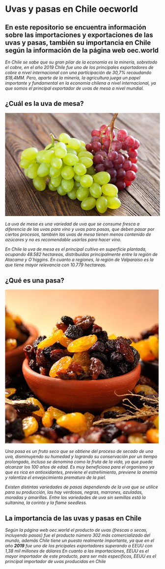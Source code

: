 # Uvas y pasas en Chile oecworld
## En este repositorio se encuentra información sobre las importaciones y exportaciones de las uvas y pasas, también su importancia en Chile según la información de la página web oec.world

*En Chile se sabe que su gran pilar de la economia es la minería, sobretodo el cobre, en el año 2019 Chile fue uno de los principales exportadores de cobre a nivel internacional con una participación de 30,7% recaudando $18,4MM.*
*Pero, aparte de la minería, la agricultura juega un papel importante y fundamental en la economía chilena a nivel internacional, ya que somos el principal exportador de uvas de mesa a nivel mundial.*

## ¿Cuál es la uva de mesa?

![uvademesa.jpg](https://github.com/CristinaBobadilla/Uvas-y-pasas-en-Chile-oecworld/blob/main/uvademesa.jpg)

*La uva de mesa es una variedad de uva que se consume fresca a diferencia de las uvas para vino y uvas para pasas, que deben pasar por ciertos procesos, también las uvas de mesa tienen menos contenido de azúcares y no es recomendable usarlas para hacer vino.*

*En Chile la uva de mesa es el principal cultivo en superficie plantada, ocupando 48.582 hectareas, distribuidas principalmente entre la región de Atacama y O`higgins. En cuanto a regiones, la región de Valparaíso es la que tiene mayor relevancia con 10.779 hectareas.*

## ¿Qué es una pasa?

![pasas.jpg](https://github.com/CristinaBobadilla/Uvas-y-pasas-en-Chile-oecworld/blob/main/pasas.jpg)

*Una pasa es un fruto seco que se obtiene del proceso de secado de una uva, disminuyendo su humedad y logrando su conservación por un tiempo prolongado, incluso se denomina como la fruta de la vida, ya que puede alcanzar los 100 años de edad.*
*Es muy beneficiosa para el organismo ya que es rica en antioxidantes, previene el estreñimiento, previene la anemia y ralentiza el envejecimiento prematuro de la piel.*

*Existen distintas variedades de pasas dependiendo de la uva que se utilice para su producción, las hay verdosas, negras, marrones, azuladas, moradas y amarillas.
Entre las variedades de uva sin semillas está la sultanina, la corinto y la flame seedless.*

## La importancia de las uvas y pasas en Chile 

*Según la página web oec.world el producto de uvas (frescas o secas, incluyendo pasas) fue el producto número 302 más comercializado del mundo, además Chile tiene un puesto realmente importante, ya que en el año **2019** fue uno de los pricipales exportadores superando a EEUU con 1,38 mil millones de dólares*
*En cuanto a las importaciones, EEUU es el mayor importador de este producto, para ser más especificos, EEUU es el principal importador de uvas producidas en Chile*


